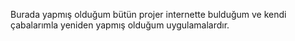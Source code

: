 Burada yapmış olduğum bütün projer internette bulduğum ve kendi çabalarımla yeniden yapmış olduğum uygulamalardır.
